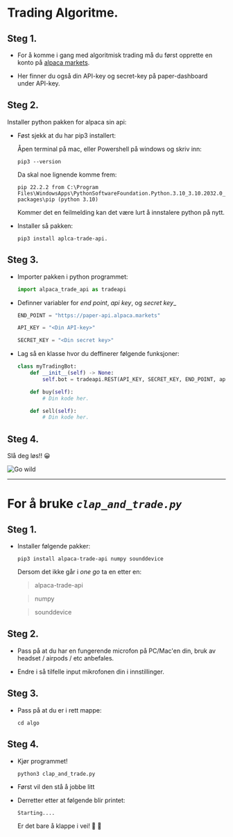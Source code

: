 # Trading Algoritme. 

## Steg 1. 
- For å komme i gang med algoritmisk trading må du først opprette en konto på [alpaca markets](https://alpaca.markets/).

- Her finner du også din API-key og secret-key på paper-dashboard under API-key. 

## Steg 2. 
Installer python pakken for alpaca sin api:

- Føst sjekk at du har pip3 installert:

    Åpen terminal på mac, eller Powershell på windows og skriv inn: 
    ````
    pip3 --version
    ````

    Da skal noe lignende komme frem:
    ````
    pip 22.2.2 from C:\Program Files\WindowsApps\PythonSoftwareFoundation.Python.3.10_3.10.2032.0_x64__qbz5n2kfra8p0\lib\site-packages\pip (python 3.10)
    ````
    Kommer det en feilmelding kan det være lurt å innstalere python på nytt. 

- Installer så pakken:
    ````
    pip3 install aplca-trade-api. 
    ````

## Steg 3. 

- Importer pakken i python programmet:

    ````python
    import alpaca_trade_api as tradeapi
    ````

- Definner variabler for _end point_, _api key_, og _secret key__

    ````python
    END_POINT = "https://paper-api.alpaca.markets"

    API_KEY = "<Din API-key>"

    SECRET_KEY = "<Din secret key>"
    ````

- Lag så en klasse hvor du deffinerer følgende funksjoner:

    ````python
    class myTradingBot:
        def __init__(self) -> None:
            self.bot = tradeapi.REST(API_KEY, SECRET_KEY, END_POINT, api_version="v2")

        def buy(self):
            # Din kode her. 

        def sell(self):
            # Din kode her. 
    ````

## Steg 4. 
Slå deg løs!! :grinning:


![Go wild](https://c.tenor.com/huuQ4PxKMTYAAAAC/madagascar-alex-the-lion.gif)

---

# For å bruke _`clap_and_trade.py`_

## Steg 1. 

- Installer følgende pakker:

    ````
    pip3 install alpaca-trade-api numpy sounddevice
    ````

    Dersom det ikke går i _one go_ ta en etter en:

    > alpaca-trade-api

    > numpy

    > sounddevice

## Steg 2. 

- Pass på at du har en fungerende microfon på PC/Mac'en din, bruk av headset / airpods / etc anbefales. 

- Endre i så tilfelle input mikrofonen din i innstillinger. 

## Steg 3. 

- Pass på at du er i rett mappe:

    ````
    cd algo
    ````

## Steg 4. 

- Kjør programmet!

    ````
    python3 clap_and_trade.py
    ````

- Først vil den stå å jobbe litt

- Derretter etter at følgende blir printet:

    ````
    Starting....
    ````
    Er det bare å klappe i vei! :clap: :clap:
